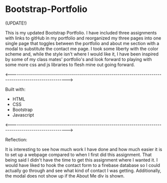 # Bootstrap-Portfolio

(UPDATE!)

This is my updated Bootstrap Portfolio. I have included three assignments with links to gitHub in my portfolio and reorganized my three pages into one single page that toggles between the portfolio and about me section with a modal to substitute the contact me page. I took some liberty with the color scheme and, while the style isn't where I would like it, I have been inspired by some of my class mates' portfolio's and look forward to playing with some more css and js libraries to flesh mine out going forward. 

<---------------------------------------------------------------------------------------------------------->

Built with:

* HTML
* CSS
* Bootstrap
* Javascript

<---------------------------------------------------------------------------------------------------------->

Reflection:

It is interesting to see how much work I have done and how much easier it is to set up a webpage compared to when I first did this assignment. That being said I didn't have the time to get this assignment where I wanted it. I would have liked to hook the contact form to a firebase database so I could actually go through and see what kind of contact I was getting. Additionally, the modal does not show up if the About Me div is shown. 
